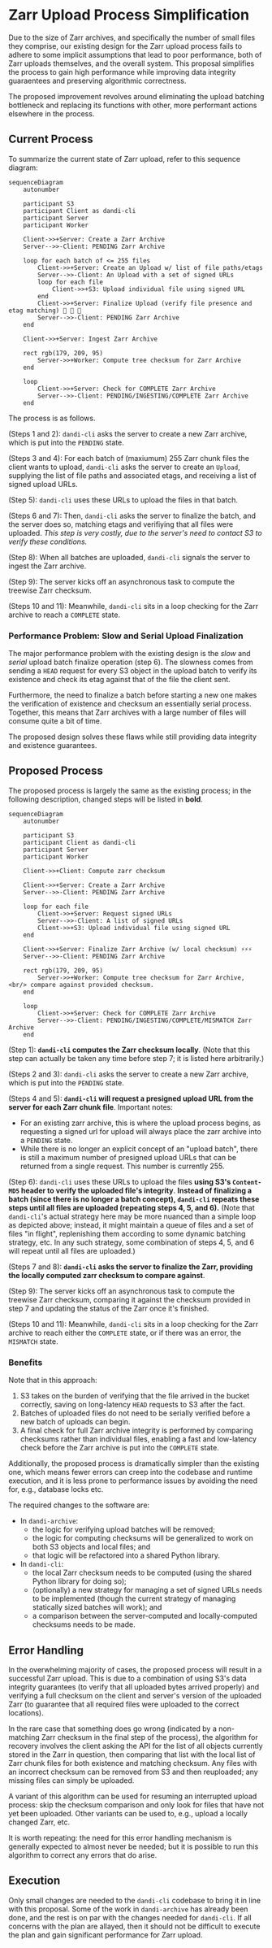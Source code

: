 # Zarr Upload Process Simplification

Due to the size of Zarr archives, and specifically the number of small files
they comprise, our existing design for the Zarr upload process fails to adhere
to some implicit assumptions that lead to poor performance, both of Zarr uploads
themselves, and the overall system. This proposal simplifies the process to gain
high performance while improving data integrity guaraentees and preserving
algorithmic correctness.

The proposed improvement revolves around eliminating the upload batching
bottleneck and replacing its functions with other, more performant actions
elsewhere in the process.

## Current Process

To summarize the current state of Zarr upload, refer to this sequence diagram:

```mermaid
sequenceDiagram
    autonumber

    participant S3
    participant Client as dandi-cli
    participant Server
    participant Worker

    Client->>+Server: Create a Zarr Archive
    Server-->>-Client: PENDING Zarr Archive

    loop for each batch of <= 255 files
        Client->>+Server: Create an Upload w/ list of file paths/etags
        Server-->>-Client: An Upload with a set of signed URLs
        loop for each file
            Client->>+S3: Upload individual file using signed URL
        end
        Client->>+Server: Finalize Upload (verify file presence and etag matching) 🐢 🐢 🐢
        Server-->>-Client: PENDING Zarr Archive
    end

    Client->>+Server: Ingest Zarr Archive

    rect rgb(179, 209, 95)
        Server->>+Worker: Compute tree checksum for Zarr Archive
    end

    loop
        Client->>+Server: Check for COMPLETE Zarr Archive
        Server-->>-Client: PENDING/INGESTING/COMPLETE Zarr Archive
    end
```

The process is as follows.

(Steps 1 and 2): `dandi-cli` asks the server to create a new Zarr archive, which is put into the `PENDING` state.

(Steps 3 and 4): For each batch of (maxiumum) 255 Zarr chunk files the client wants to upload, `dandi-cli` asks the server to create an `Upload`, supplying the list of file paths and associated etags, and receiving a list of signed upload URLs.

(Step 5): `dandi-cli` uses these URLs to upload the files in that batch.

(Steps 6 and 7): Then, `dandi-cli` asks the server to finalize the batch, and the server does so, matching etags and verifiying that all files were uploaded. *This step is very costly, due to the server's need to contact S3 to verify these conditions.*

(Step 8): When all batches are uploaded, `dandi-cli` signals the server to ingest the Zarr archive.

(Step 9): The server kicks off an asynchronous task to compute the treewise Zarr checksum.

(Steps 10 and 11): Meanwhile, `dandi-cli` sits in a loop checking for the Zarr archive to reach a `COMPLETE` state.

### Performance Problem: Slow and Serial Upload Finalization

The major performance problem with the existing design is the *slow* and
*serial* upload batch finalize operation (step 6). The slowness comes from
sending a `HEAD` request for every S3 object in the upload batch to verify its
existence and check its etag against that of the file the client sent.

Furthermore, the need to finalize a batch before starting a new one makes the
verification of existence and checksum an essentially serial process. Together,
this means that Zarr archives with a large number of files will consume quite a
bit of time.

The proposed design solves these flaws while still providing data integrity and
existence guarantees.

## Proposed Process

The proposed process is largely the same as the existing process; in the
following description, changed steps will be listed in **bold**.

```mermaid
sequenceDiagram
    autonumber

    participant S3
    participant Client as dandi-cli
    participant Server
    participant Worker

    Client->>+Client: Compute zarr checksum

    Client->>+Server: Create a Zarr Archive
    Server-->>-Client: PENDING Zarr Archive

    loop for each file
        Client->>+Server: Request signed URLs
        Server-->>-Client: A list of signed URLs
        Client->>+S3: Upload individual file using signed URL
    end

    Client->>+Server: Finalize Zarr Archive (w/ local checksum) ⚡⚡⚡
    Server-->>-Client: PENDING Zarr Archive

    rect rgb(179, 209, 95)
        Server->>+Worker: Compute tree checksum for Zarr Archive, <br/> compare against provided checksum.
    end

    loop
        Client->>+Server: Check for COMPLETE Zarr Archive
        Server-->>-Client: PENDING/INGESTING/COMPLETE/MISMATCH Zarr Archive
    end
```

(Step 1): **`dandi-cli` computes the Zarr checksum locally**. (Note that this step can actually be taken any time before step 7; it is listed here arbitrarily.)

(Steps 2 and 3): `dandi-cli` asks the server to create a new Zarr archive, which is put into the `PENDING` state.

(Steps 4 and 5): **`dandi-cli` will request a presigned upload URL from the server for each Zarr chunk file**.
Important notes:
* For an existing zarr archive, this is where the upload process begins, as requesting a signed url for upload will always place the zarr archive into a `PENDING` state.
* While there is no longer an explicit concept of an "upload batch", there is still a maximum number of presigned upload URLs that can be returned from a single request. This number is currently 255.

(Step 6): `dandi-cli` uses these URLs to upload the files **using S3's `Content-MD5` header to verify the uploaded file's integrity**. **Instead of finalizing a batch (since there is no longer a batch concept), `dandi-cli` repeats these steps until all files are uploaded (repeating steps 4, 5, and 6).** (Note that `dandi-cli`'s actual strategy here may be more nuanced than a simple loop as depicted above; instead, it might maintain a queue of files and a set of files "in flight", replenishing them according to some dynamic batching strategy, etc. In any such strategy, some combination of steps 4, 5, and 6 will repeat until all files are uploaded.)

(Steps 7 and 8): **`dandi-cli` asks the server to finalize the Zarr, providing the locally computed zarr checksum to compare against**.

(Step 9): The server kicks off an asynchronous task to compute the treewise Zarr checksum, comparing it against the checksum provided in step 7 and updating the status of the Zarr once it's finished.

(Steps 10 and 11): Meanwhile, `dandi-cli` sits in a loop checking for the Zarr archive to reach either the `COMPLETE` state, or if there was an error, the `MISMATCH` state.

### Benefits

Note that in this approach:

1. S3 takes on the burden of verifying that the file arrived in the bucket
   correctly, saving on long-latency `HEAD` requests to S3 after the fact.
2. Batches of uploaded files do not need to be serially verified before a new
   batch of uploads can begin.
3. A final check for full Zarr archive integrity is performed by comparing
   checksums rather than individual files, enabling a fast and low-latency check
   before the Zarr archive is put into the `COMPLETE` state.

Additionally, the proposed process is dramatically simpler than the existing
one, which means fewer errors can creep into the codebase and runtime execution,
and it is less prone to performance issues by avoiding the need for, e.g.,
database locks etc.

The required changes to the software are:

- In `dandi-archive`:
    - the logic for verifying upload batches will be removed;
    - the logic for computing checksums will be generalized to work on both S3
    objects and local files; and
    - that logic will be refactored into a shared Python library.
- In `dandi-cli`:
    - the local Zarr checksum needs to be computed (using the shared Python
    library for doing so);
    - (optionally) a new strategy for managing a set of signed URLs needs to be
    implemented (though the current strategy of managing statically sized
    batches will work); and
    - a comparison between the server-computed and locally-computed checksums
    needs to be made.

## Error Handling

In the overwhelming majority of cases, the proposed process will result in a
successful Zarr upload. This is due to a combination of using S3's data
integrity guarantees (to verify that all uploaded bytes arrived properly) and
verifying a full checksum on the client and server's version of the uploaded
Zarr (to guarantee that all required files were uploaded to the correct
locations).

In the rare case that something does go wrong (indicated by a non-matching Zarr
checksum in the final step of the process), the algorithm for recovery involves
the client asking the API for the list of all objects currently stored in the
Zarr in question, then comparing that list with the local list of Zarr chunk files
for both existence and matching checksum. Any files with an incorrect checksum can
be removed from S3 and then reuploaded; any missing files can simply be uploaded.

A variant of this algorithm can be used for resuming an interrupted upload
process: skip the checksum comparison and only look for files that have not yet
been uploaded. Other variants can be used to, e.g., upload a locally changed
Zarr, etc.

It is worth repeating: the need for this error handling mechanism is generally
expected to almost never be needed; but it is possible to run this algorithm to
correct any errors that do arise.

## Execution

Only small changes are needed to the `dandi-cli` codebase to bring it in line
with this proposal. Some of the work in `dandi-archive` has already been done,
and the rest is on par with the changes needed for `dandi-cli`. If all concerns
with the plan are allayed, then it should not be difficult to execute the plan
and gain significant performance for Zarr upload.
